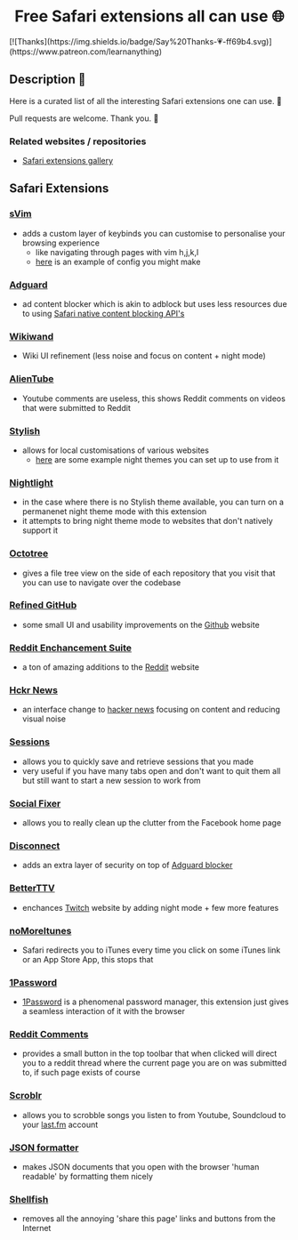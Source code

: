 <h1 align="center"> Free Safari extensions all can use 🌐 </h1> [![Thanks](https://img.shields.io/badge/Say%20Thanks-💗-ff69b4.svg)](https://www.patreon.com/learnanything)

## Description 📕
Here is a curated list of all the interesting Safari extensions one can use. 🔭

Pull requests are welcome. Thank you. 💙

### Related websites / repositories 
- [Safari extensions gallery](https://safari-extensions.apple.com)

## Safari Extensions 
### [sVim](https://github.com/flipxfx/sVim) 
- adds a custom layer of keybinds you can customise to personalise your browsing experience
	- like navigating through pages with vim h,j,k,l 
	- [here](https://gist.github.com/c26e6a05e4e426e0542e55b7513b581c) is an example of config you might make

### [Adguard](https://adguard.com/en/adblock-adguard-safari.html) 
- ad content blocker which is akin to adblock but uses less resources due to using [Safari native content blocking API's](https://developer.apple.com/library/content/documentation/Extensions/Conceptual/ContentBlockingRules/Introduction/Introduction.html)

### [Wikiwand](http://www.wikiwand.com) 
- Wiki UI refinement (less noise and focus on content + night mode)

### [AlienTube](https://github.com/mabako/alientube) 
- Youtube comments are useless, this shows Reddit comments on videos that were submitted to Reddit

### [Stylish](http://sobolev.us/stylish/) 
- allows for local customisations of various websites
	- [here](https://medium.com/@NikitaVoloboev/the-best-kind-of-web-3c9131a1fd99) are some example night themes you can set up to use from it
	
### [Nightlight](https://github.com/Gofake1/Nightlight) 
- in the case where there is no Stylish theme available, you can turn on a permanenet night theme mode with this extension
- it attempts to bring night theme mode to websites that don't natively support it

### [Octotree](https://github.com/buunguyen/octotree) 
- gives a file tree view on the side of each repository that you visit that you can use to navigate over the codebase

### [Refined GitHub](https://github.com/fantattitude/refined-github-safari)
- some small UI and usability improvements on the [Github](https://github.com/) website

### [Reddit Enchancement Suite ](https://github.com/honestbleeps/Reddit-Enhancement-Suite)
- a ton of amazing additions to the [Reddit](http://www.reddit.com/) website

### [Hckr News](https://hckrnews.com/about.html#extensions)
- an interface change to [hacker news](https://news.ycombinator.com/) focusing on content and reducing visual noise

### [Sessions](https://sessions-extension.github.io/Sessions/)
- allows you to quickly save and retrieve sessions that you made
- very useful if you have many tabs open and don't want to quit them all but still want to start a new session to work from

### [Social Fixer](http://socialfixer.com/download.html)
- allows you to really clean up the clutter from the Facebook home page

### [Disconnect](https://disconnect.me/)
- adds an extra layer of security on top of [Adguard blocker](https://adguard.com/en/adblock-adguard-safari.html) 

### [BetterTTV](https://nightdev.com/betterttv/)
- enchances [Twitch](http://twitch.tv/) website by adding night mode + few more features

### [noMoreItunes](http://nomoreitunes.einserver.de/) 
- Safari redirects you to iTunes every time you click on some iTunes link or an App Store App, this stops that

### [1Password](https://agilebits.com/onepassword/extensions) 
- [1Password](https://1password.com) is a phenomenal password manager, this extension just gives a seamless interaction of it with the browser

### [Reddit Comments ](http://safariextendr.com/extension/reddit-comments)
- provides a small button in the top toolbar that when clicked will direct you to a reddit thread where the current page you are on was submitted to, if such page exists of course

### [Scroblr](http://scroblr.fm/)
- allows you to scrobble songs you listen to from Youtube, Soundcloud to your [last.fm](http://last.fm) account

### [JSON formatter ](https://github.com/rfletcher/safari-json-formatter)
- makes JSON documents that you open with the browser 'human readable' by formatting them nicely

### [Shellfish](http://open-bits.com/shellfish/)
- removes all the annoying 'share this page' links and buttons from the Internet

